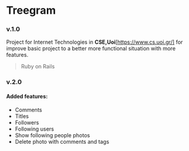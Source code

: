 # Treegram

<h3>v.1.0</h3>


Project for Internet Technologies in <strong>CSE,Uoi</strong>[https://www.cs.uoi.gr/] for improve basic project to a better more functional situation with more features.

> Ruby on Rails 



<h3>v.2.0</h3>

<h4>Added features:</h4>


<ul>
<li>Comments</li>
<li>Titles</li>
<li>Followers</li>
<li>Following users</li>
<li>Show following people photos</li>  
<li>Delete photo with comments and tags </li>
</ul> 
